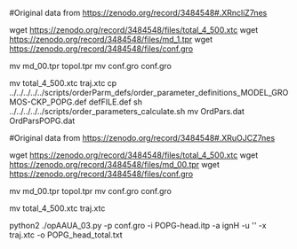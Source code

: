 #Original data from https://zenodo.org/record/3484548#.XRncliZ7nes



wget  https://zenodo.org/record/3484548/files/total_4_500.xtc
wget  https://zenodo.org/record/3484548/files/md_1.tpr
wget  https://zenodo.org/record/3484548/files/conf.gro

mv  md_00.tpr topol.tpr
mv  conf.gro conf.gro

mv  total_4_500.xtc traj.xtc
cp  ../../../../../scripts/orderParm_defs/order_parameter_definitions_MODEL_GROMOS-CKP_POPG.def defFILE.def
sh ../../../../../scripts/order_parameters_calculate.sh
mv OrdPars.dat OrdParsPOPG.dat

#Original data from https://zenodo.org/record/3484548#.XRuOJCZ7nes



wget  https://zenodo.org/record/3484548/files/total_4_500.xtc
wget  https://zenodo.org/record/3484548/files/md_00.tpr
wget  https://zenodo.org/record/3484548/files/conf.gro

mv  md_00.tpr topol.tpr
mv  conf.gro conf.gro

mv  total_4_500.xtc traj.xtc

python2 ./opAAUA_03.py -p conf.gro  -i  POPG-head.itp -a ignH -u ''  -x traj.xtc  -o  POPG_head_total.txt
